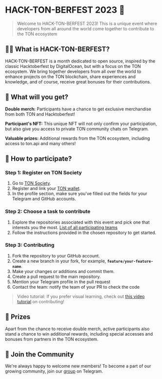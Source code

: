 # HACK-TON-BERFEST 2023 🚀



>Welcome to HACK-TON-BERFEST 2023! This is a unique event where developers from all around the world come together to contribute to the TON ecosystem

## 👨‍💻 What is HACK-TON-BERFEST?
HACK-TON-BERFEST is a month dedicated to open source, inspired by the classic Hacktoberfest by DigitalOcean, but with a focus on the TON ecosystem. We bring together developers from all over the world to enhance projects on the TON blockchain, share experiences and knowledge, and of course, receive great bonuses for their contributions.

## 🎁 What will you get?

**Double merch:** Participants have a chance to get exclusive merchandise from both TON and Hacktoberfest!

**Participant's NFT:** This unique NFT will not only confirm your participation, but also give you access to private TON community chats on Telegram.

**Valuable prizes:** Additional rewards from the TON ecosystem, including access to ton.api and many others!

## 🚀 How to participate?

### Step 1: Register on TON Society
1. Go to [TON Society]().
2. Register and link your [TON wallet]("https://ton.org/wallets?locale=en&pagination[limit]=-1").
3. In the profile section, make sure you've filled out the fields for your Telegram and GitHub accounts.

### Step 2: Choose a task to contribute
1. Explore the repositories associated with this event and pick one that interests you the most. [List of all participating teams]("")
2. Follow the instructions provided in the chosen repository to get started.

### Step 3: Contributing
1. Fork the repository to your GitHub account.
2. Create a new branch in your fork, for example, **`feature/your-feature-name`**.
3. Make your changes or additions and commit them.
4. Create a pull request to the main repository.
5. Mention your Telegram profile in the pull request
6. Contact the team: notify the team of your PR to check the code

>Video tutorial: If you prefer visual learning, check out [this video tutorial]() on contributing!

## 🎉 Prizes
Apart from the chance to receive double merch, active participants also stand a chance to win additional rewards, including special accesses and bonuses from partners in the TON ecosystem.

## 🚀 Join the Community

We're always happy to welcome new members! To become a part of our growing community, join our [group](https://t.me/hack_ton_berfest_2023) on Telegram.